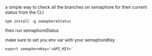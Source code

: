 a simple way to check all the branches on semaphore for their current status from the CLI

`npm install -g semaphoreStatus`

then run semaphoreStatus

make sure to set you env var with your semaphoreKey

`export semaphoreKey='<API_KEY>'`
